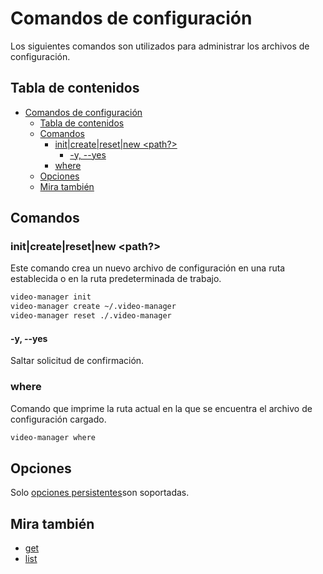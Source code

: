 <!-- markdownlint-disable MD013 -->

# Comandos de configuración

Los siguientes comandos son utilizados para administrar los archivos de configuración.

## Tabla de contenidos

<!--toc:start-->
- [Comandos de configuración](#comandos-de-configuración)
  - [Tabla de contenidos](#tabla-de-contenidos)
  - [Comandos](#comandos)
    - [init|create|reset|new \<path?\>](#initcreateresetnew-path)
      - [-y, --yes](#-y---yes)
    - [where](#where)
  - [Opciones](#opciones)
  - [Mira también](#mira-también)
<!--toc:end-->

## Comandos

### init|create|reset|new <path?>

Este comando crea un nuevo archivo de configuración en una ruta establecida o en la ruta predeterminada de trabajo.


```sh
video-manager init
video-manager create ~/.video-manager
video-manager reset ./.video-manager
```

#### -y, --yes

Saltar solicitud de confirmación.

### where

Comando que imprime la ruta actual en la que se encuentra el archivo de configuración cargado.

```sh
video-manager where
```

## Opciones

Solo [opciones persistentes](./index,md/persistent-options)son soportadas.

## Mira también

- [get](./get.md)
- [list](./list.md)
